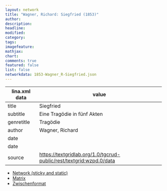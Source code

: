 ```yaml
---
layout: network
title: "Wagner, Richard: Siegfried (1853)"
author:
description:
headline:
modified:
category:
tags:
imagefeature: 
mathjax: 
chart: 
comments: true
featured: false
list: false
networkdata: 1853-Wagner_R-Siegfried.json
---
```

lina.xml data  | value
------------- | -------------
title|Siegfried
subtitle|Eine Tragödie in fünf Akten
genretitle|Tragödie
author|Wagner, Richard
date|
date|
source|https://textgridlab.org/1.0/tgcrud-public/rest/textgrid:wzpd.0/data


* [Network (sticky and static)](/network105)
* [Matrix](/matrix105)
* [Zwischenformat](/lina105 )
